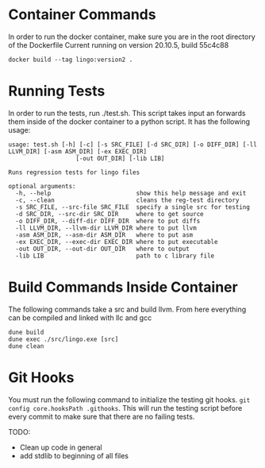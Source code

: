 # Container Commands

In order to run the docker container, make sure you are in the root directory of the Dockerfile
Current running on version 20.10.5, build 55c4c88

```
docker build --tag lingo:version2 .
```
# Running Tests

In order to run the tests, run ./test.sh. This script takes input an forwards them inside of the docker container to a python script. It has the following usage:
```
usage: test.sh [-h] [-c] [-s SRC_FILE] [-d SRC_DIR] [-o DIFF_DIR] [-ll LLVM_DIR] [-asm ASM_DIR] [-ex EXEC_DIR]
                   [-out OUT_DIR] [-lib LIB]

Runs regression tests for lingo files

optional arguments:
  -h, --help                        show this help message and exit
  -c, --clean                       cleans the reg-test directory
  -s SRC_FILE, --src-file SRC_FILE  specify a single src for testing
  -d SRC_DIR, --src-dir SRC_DIR     where to get source
  -o DIFF_DIR, --diff-dir DIFF_DIR  where to put diffs
  -ll LLVM_DIR, --llvm-dir LLVM_DIR where to put llvm
  -asm ASM_DIR, --asm-dir ASM_DIR   where to put asm
  -ex EXEC_DIR, --exec-dir EXEC_DIR where to put executable
  -out OUT_DIR, --out-dir OUT_DIR   where to output
  -lib LIB                          path to c library file
```

# Build Commands Inside Container
The following commands take a src and build llvm. From here everything can be compiled and linked with llc and gcc
```
dune build
dune exec ./src/lingo.exe [src]
dune clean
```

# Git Hooks
You must run the following command to initialize the testing git hooks.
`git config core.hooksPath .githooks`. This will run the testing script before every commit to make sure that there are no failing tests. 

TODO:
- Clean up code in general
- add stdlib to beginning of all files
